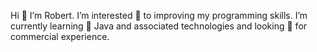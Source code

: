 Hi 👋 I’m Robert.
I’m interested 👀 to improving my programming skills. I’m currently learning 🌱 Java and associated technologies and looking 💞️ for commercial experience.

